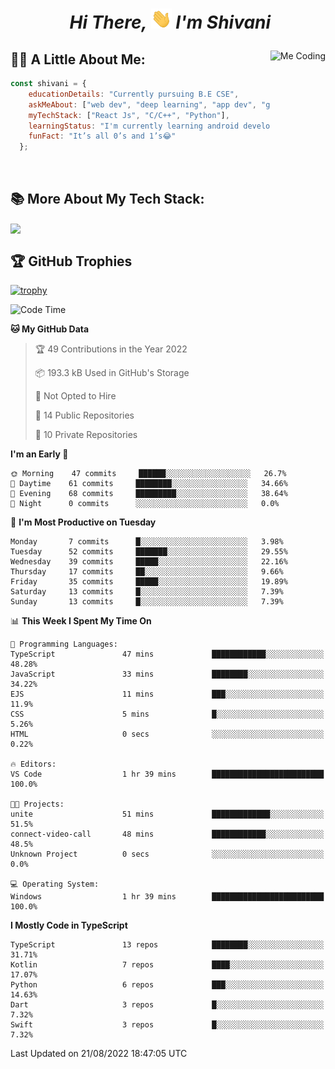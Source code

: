 # <p align="center">️ _Hi There, <img src="https://raw.githubusercontent.com/SanjayDevTech/SanjayDevTech/master/assets/wave.gif" alt="waving hand" width="33px"> I'm Shivani_</p>

<img align="right" alt="Me Coding" height="200" src="https://media.giphy.com/media/L1R1tvI9svkIWwpVYr/giphy.gif">

## 👩‍💻 **A Little About Me:**
```jsx
const shivani = {
    educationDetails: "Currently pursuing B.E CSE",
    askMeAbout: ["web dev", "deep learning", "app dev", "gardening"],
    myTechStack: ["React Js", "C/C++", "Python"],
    learningStatus: "I'm currently learning android development",
    funFact: "It’s all 0’s and 1’s😂"
  };
```

<br/>

## 📚 **More About My Tech Stack:**

   <img align="center" src="https://github-readme-stats.vercel.app/api/top-langs/?username=shivu-srk&layout=compact&theme=vue-dark"/>
   <br/>
   
## 🏆 GitHub Trophies

[![trophy](https://github-profile-trophy.vercel.app/?username=shivu-srk&theme=nord&column=7)](https://github.com/ryo-ma/github-profile-trophy)

<!--START_SECTION:waka-->
![Code Time](http://img.shields.io/badge/Code%20Time-252%20hrs%2038%20mins-blue)

**🐱 My GitHub Data** 

> 🏆 49 Contributions in the Year 2022
 > 
> 📦 193.3 kB Used in GitHub's Storage 
 > 
> 🚫 Not Opted to Hire
 > 
> 📜 14 Public Repositories 
 > 
> 🔑 10 Private Repositories  
 > 
**I'm an Early 🐤** 

```text
🌞 Morning    47 commits     ██████░░░░░░░░░░░░░░░░░░░   26.7% 
🌆 Daytime    61 commits     ████████░░░░░░░░░░░░░░░░░   34.66% 
🌃 Evening    68 commits     █████████░░░░░░░░░░░░░░░░   38.64% 
🌙 Night      0 commits      ░░░░░░░░░░░░░░░░░░░░░░░░░   0.0%

```
📅 **I'm Most Productive on Tuesday** 

```text
Monday       7 commits      █░░░░░░░░░░░░░░░░░░░░░░░░   3.98% 
Tuesday      52 commits     ███████░░░░░░░░░░░░░░░░░░   29.55% 
Wednesday    39 commits     █████░░░░░░░░░░░░░░░░░░░░   22.16% 
Thursday     17 commits     ██░░░░░░░░░░░░░░░░░░░░░░░   9.66% 
Friday       35 commits     █████░░░░░░░░░░░░░░░░░░░░   19.89% 
Saturday     13 commits     █░░░░░░░░░░░░░░░░░░░░░░░░   7.39% 
Sunday       13 commits     █░░░░░░░░░░░░░░░░░░░░░░░░   7.39%

```


📊 **This Week I Spent My Time On** 

```text
💬 Programming Languages: 
TypeScript               47 mins             ████████████░░░░░░░░░░░░░   48.28% 
JavaScript               33 mins             ████████░░░░░░░░░░░░░░░░░   34.22% 
EJS                      11 mins             ███░░░░░░░░░░░░░░░░░░░░░░   11.9% 
CSS                      5 mins              █░░░░░░░░░░░░░░░░░░░░░░░░   5.26% 
HTML                     0 secs              ░░░░░░░░░░░░░░░░░░░░░░░░░   0.22%

🔥 Editors: 
VS Code                  1 hr 39 mins        █████████████████████████   100.0%

🐱‍💻 Projects: 
unite                    51 mins             █████████████░░░░░░░░░░░░   51.5% 
connect-video-call       48 mins             ████████████░░░░░░░░░░░░░   48.5% 
Unknown Project          0 secs              ░░░░░░░░░░░░░░░░░░░░░░░░░   0.0%

💻 Operating System: 
Windows                  1 hr 39 mins        █████████████████████████   100.0%

```

**I Mostly Code in TypeScript** 

```text
TypeScript               13 repos            ████████░░░░░░░░░░░░░░░░░   31.71% 
Kotlin                   7 repos             ████░░░░░░░░░░░░░░░░░░░░░   17.07% 
Python                   6 repos             ███░░░░░░░░░░░░░░░░░░░░░░   14.63% 
Dart                     3 repos             █░░░░░░░░░░░░░░░░░░░░░░░░   7.32% 
Swift                    3 repos             █░░░░░░░░░░░░░░░░░░░░░░░░   7.32%

```



 Last Updated on 21/08/2022 18:47:05 UTC
<!--END_SECTION:waka-->
